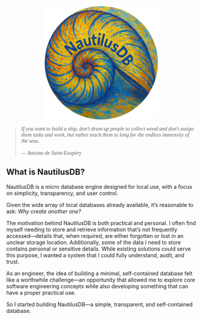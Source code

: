 <p align="center">
    <img width="300" src="images/nautilusdb.png" alt="Material Bread logo">
</p>

<blockquote style="font-style: italic; font-family: 'Georgia', serif;">
  If you want to build a ship, don't drum up people to collect wood and don't assign them tasks and work, but rather teach them to long for the endless immensity of the seas.
  <br><br>
                                    — Antoine de Saint-Exupéry
</blockquote>

## What is NautilusDB?

NautilusDB is a micro database engine designed for local use, with a focus on simplicity, transparency, and user control.

Given the wide array of local databases already available, it’s reasonable to ask: *Why create another one?*

The motivation behind NautilusDB is both practical and personal. I often find myself needing to store and retrieve information that’s not frequently accessed—details that, when required, are either forgotten or lost in an unclear storage location. Additionally, some of the data I need to store contains personal or sensitive details. While existing solutions could serve this purpose, I wanted a system that I could fully understand, audit, and trust.

As an engineer, the idea of building a minimal, self-contained database felt like a worthwhile challenge—an opportunity that allowed me to explore core software engineering concepts while also developing something that can have a proper practical use. 

So I started building NautilusDB—a simple, transparent, and self-contained database. 



